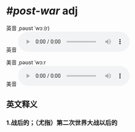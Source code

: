# ***\#post-war*** adj
英音 ˌpəʊst ˈwɔː(r)  
英音
<audio src="./media/post-war1_AAC.aac" controls="controls"></audio>

美音 ˌpəʊst ˈwɔːr  
美音
<audio src="./media/post-war2_AAC.aac" controls="controls"></audio>



  

英文释义
---
### 1.**战后的；（尤指）第二次世界大战以后的**  


